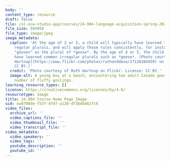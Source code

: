 ```yaml
---
body: ''
content_type: resource
draft: false
file: /ol-ocw-studio-app/courses/24-904-language-acquisition-spring-2022/mit24_904_s22_chp.jpg
file_size: 594958
file_type: image/jpeg
image_metadata:
  caption: 'At the age of 2 or 3, a child will typically have learned the rules for
    regular plurals, and will apply those rules consistently, for instance by saying
    "gooses" as the plural of *goose*. By the age of 4 or 5, the child is likely to
    have learned common irregular plurals such as *geese*. (Photo courtesy of [Ruth
    Hartnup](https://www.flickr.com/photos/ruthanddave/17126384459) on Flickr. License:
    CC BY.)'
  credit: 'Photo courtesy of Ruth Hartnup on Flickr. License: CC BY.'
  image-alt: A young boy at a beach, encountering two adult Canada geese and a large
    number of fluffy goslings.
learning_resource_types: []
license: https://creativecommons.org/licenses/by/4.0/
resourcetype: Image
title: 24.904 Course Home Page Image
uid: ea0700de-f53f-4fd7-a120-df364b4627c6
video_files:
  archive_url: ''
  video_captions_file: ''
  video_thumbnail_file: ''
  video_transcript_file: ''
video_metadata:
  video_speakers: ''
  video_tags: ''
  youtube_description: ''
  youtube_id: ''
---
```

